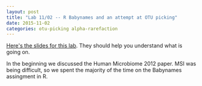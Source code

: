 ```yaml
---
layout: post
title: "Lab 11/02 -- R Babynames and an attempt at OTU picking"
date: 2015-11-02 
categories: otu-picking alpha-rarefaction
---
```


[Here's the slides for this lab](https://docs.google.com/presentation/d/1zA0PnfacTWFn5eF38CmV6ITOIC8RmejOpbgm_wADbdY/edit?usp=sharing). They should help you understand what is going on.

In the beginning we discussed the Human Microbiome 2012 paper. 
MSI was being difficult, so we spent the majority of the time on the Babynames assingment in R. 
